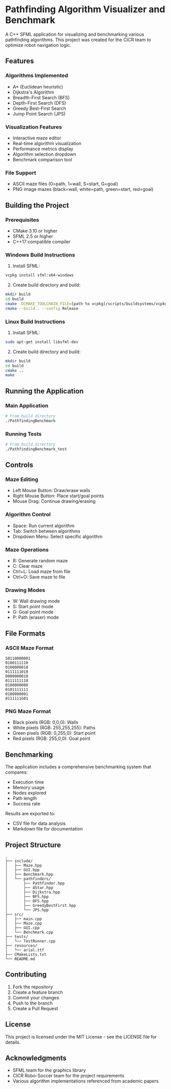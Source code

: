 # Pathfinding Algorithm Visualizer and Benchmark

A C++ SFML application for visualizing and benchmarking various pathfinding algorithms. This project was created for the CICR team to optimize robot navigation logic.

## Features

### Algorithms Implemented
- A* (Euclidean heuristic)
- Dijkstra's Algorithm
- Breadth-First Search (BFS)
- Depth-First Search (DFS)
- Greedy Best-First Search
- Jump Point Search (JPS)

### Visualization Features
- Interactive maze editor
- Real-time algorithm visualization
- Performance metrics display
- Algorithm selection dropdown
- Benchmark comparison tool

### File Support
- ASCII maze files (0=path, 1=wall, S=start, G=goal)
- PNG image mazes (black=wall, white=path, green=start, red=goal)

## Building the Project

### Prerequisites
- CMake 3.10 or higher
- SFML 2.5 or higher
- C++17 compatible compiler

### Windows Build Instructions

1. Install SFML:
```bash
vcpkg install sfml:x64-windows
```

2. Create build directory and build:
```bash
mkdir build
cd build
cmake -DCMAKE_TOOLCHAIN_FILE=[path to vcpkg]/scripts/buildsystems/vcpkg.cmake ..
cmake --build . --config Release
```

### Linux Build Instructions

1. Install SFML:
```bash
sudo apt-get install libsfml-dev
```

2. Create build directory and build:
```bash
mkdir build
cd build
cmake ..
make
```

## Running the Application

### Main Application
```bash
# From build directory
./PathfindingBenchmark
```

### Running Tests
```bash
# From build directory
./PathfindingBenchmark_test
```

## Controls

### Maze Editing
- Left Mouse Button: Draw/erase walls
- Right Mouse Button: Place start/goal points
- Mouse Drag: Continue drawing/erasing

### Algorithm Control
- Space: Run current algorithm
- Tab: Switch between algorithms
- Dropdown Menu: Select specific algorithm

### Maze Operations
- R: Generate random maze
- C: Clear maze
- Ctrl+L: Load maze from file
- Ctrl+O: Save maze to file

### Drawing Modes
- W: Wall drawing mode
- S: Start point mode
- G: Goal point mode
- P: Path (eraser) mode

## File Formats

### ASCII Maze Format
```
S0110000001
0100111110
0100000010
0111111010
0000000010
0111111110
0100000000
0101111111
0100000001
0111111G01
```

### PNG Maze Format
- Black pixels (RGB: 0,0,0): Walls
- White pixels (RGB: 255,255,255): Paths
- Green pixels (RGB: 0,255,0): Start point
- Red pixels (RGB: 255,0,0): Goal point

## Benchmarking

The application includes a comprehensive benchmarking system that compares:
- Execution time
- Memory usage
- Nodes explored
- Path length
- Success rate

Results are exported to:
- CSV file for data analysis
- Markdown file for documentation

## Project Structure
```
.
├── include/
│   ├── Maze.hpp
│   ├── GUI.hpp
│   ├── Benchmark.hpp
│   └── pathfinders/
│       ├── Pathfinder.hpp
│       ├── AStar.hpp
│       ├── Dijkstra.hpp
│       ├── BFS.hpp
│       ├── DFS.hpp
│       ├── GreedyBestFirst.hpp
│       └── JPS.hpp
├── src/
│   ├── main.cpp
│   ├── Maze.cpp
│   ├── GUI.cpp
│   └── Benchmark.cpp
├── tests/
│   └── TestRunner.cpp
├── resources/
│   └── arial.ttf
├── CMakeLists.txt
└── README.md
```

## Contributing

1. Fork the repository
2. Create a feature branch
3. Commit your changes
4. Push to the branch
5. Create a Pull Request

## License

This project is licensed under the MIT License - see the LICENSE file for details.

## Acknowledgments

- SFML team for the graphics library
- CICR Robo-Soccer team for the project requirements
- Various algorithm implementations referenced from academic papers 
